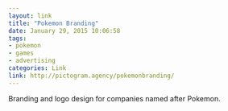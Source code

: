 ```yaml
---
layout: link
title: "Pokemon Branding"
date: January 29, 2015 10:06:58
tags:
- pokemon
- games
- advertising
categories: Link
link: http://pictogram.agency/pokemonbranding/
---
```


Branding and logo design for companies named after Pokemon.